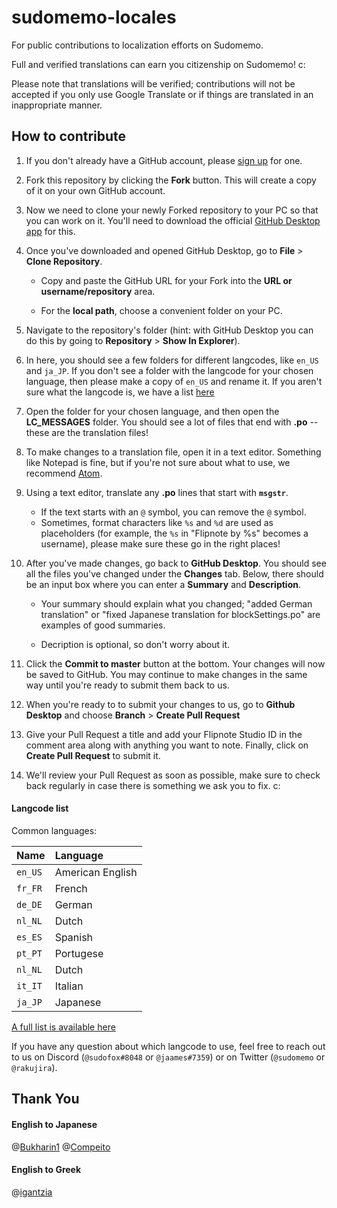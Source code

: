 # sudomemo-locales
For public contributions to localization efforts on Sudomemo.

Full and verified translations can earn you citizenship on Sudomemo! c:

Please note that translations will be verified; contributions will not be accepted if you only use Google Translate or if things are translated in an inappropriate manner.

## How to contribute

1. If you don't already have a GitHub account, please [sign up](https://github.com/join) for one.

2. Fork this repository by clicking the **Fork** button. This will create a copy of it on your own GitHub account.

3. Now we need to clone your newly Forked repository to your PC so that you can work on it. You'll need to download the official [GitHub Desktop app](https://desktop.github.com/) for this.

4. Once you've downloaded and opened GitHub Desktop, go to **File** > **Clone Repository**.

	* Copy and paste the GitHub URL for your Fork into the **URL or username/repository** area.

	* For the **local path**, choose a convenient folder on your PC.

5. Navigate to the repository's folder (hint: with GitHub Desktop you can do this by going to **Repository** > **Show In Explorer**).

6. In here, you should see a few folders for different langcodes, like `en_US` and `ja_JP`. If you don't see a folder with the langcode for your chosen language, then please make a copy of `en_US` and rename it. If you aren't sure what the langcode is, we have a list [here](#langcode-list)

7. Open the folder for your chosen language, and then open the **LC_MESSAGES** folder. You should see a lot of files that end with **.po** -- these are the translation files!

8. To make changes to a translation file, open it in a text editor. Something like Notepad is fine, but if you're not sure about what to use, we recommend [Atom](https://atom.io/).

9. Using a text editor, translate any **.po** lines that start with **`msgstr`**. 
	* If the text starts with an `@` symbol, you can remove the `@` symbol. 
    * Sometimes, format characters like `%s` and `%d` are used as placeholders (for example, the `%s` in "Flipnote by %s" becomes a username), please make sure these go in the right places!
    
10. After you've made changes, go back to **GitHub Desktop**. You should see all the files you've changed under the **Changes** tab. Below, there should be an input box where you can enter a **Summary** and **Description**.

	* Your summary should explain what you changed; "added German translation" or "fixed Japanese translation for blockSettings.po" are examples of good summaries.

	* Decription is optional, so don't worry about it.

11. Click the **Commit to master** button at the bottom. Your changes will now be saved to GitHub. You may continue to make changes in the same way until you're ready to submit them back to us.

12. When you're ready to to submit your changes to us, go to **Github Desktop** and choose **Branch** > **Create Pull Request**

13. Give your Pull Request a title and add your Flipnote Studio ID in the comment area along with anything you want to note. Finally, click on **Create Pull Request** to submit it. 

14. We'll review your Pull Request as soon as possible, make sure to check back regularly in case there is something we ask you to fix. c:

#### Langcode list

Common languages:

| Name    | Language          |
|:--------|:------------------|
| `en_US` | American English  |
| `fr_FR` | French  |
| `de_DE` | German  |
| `nl_NL` | Dutch  |
| `es_ES` | Spanish  |
| `pt_PT` | Portugese |
| `nl_NL` | Dutch  |
| `it_IT` | Italian  |
| `ja_JP` | Japanese  |

[A full list is available here](http://www.lingoes.net/en/translator/langcode.htm)

If you have any question about which langcode to use, feel free to reach out to us on Discord (`@sudofox#8048` or `@jaames#7359`) or on Twitter (`@sudomemo` or `@rakujira`).

## Thank You

#### English to Japanese

@[Bukharin1](https://www.twitter.com/Fin_suomi_)
@[Compeito](https://twitter.com/ugo_compeito)

#### English to Greek 

@[igantzia](https://github.com/igantzia)
